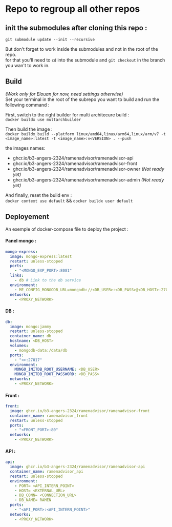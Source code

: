# Repo to regroup all other repos

## init the submodules after cloning this repo : 

`git submodule update --init --recursive`

But don't forget to work inside the submodules and not in the root of the repo.\
for that you'll need to `cd` into the submodule and `git checkout` in the branch you wan't to work in.

## Build 
*(Work only for Elouan for now, need settings otherwise)*\
Set your terminal in the root of the subrepo you want to build and run the following command :

First, switch to the right builder for multi architecure build :\
`docker buildx use multarchbuilder`

Then build the image :\
`docker buildx build --platform linux/amd64,linux/arm64,linux/arm/v7 -t <image_name>:latest -t <image_name>:v<VERSION> . --push`

the images names:
- ghcr.io/b3-angers-2324/ramenadvisor/ramenadvisor-api
- ghcr.io/b3-angers-2324/ramenadvisor/ramenadvisor-front
- ghcr.io/b3-angers-2324/ramenadvisor/ramenadvisor-owner *(Not ready yet)*
- ghcr.io/b3-angers-2324/ramenadvisor/ramenadvisor-admin *(Not ready yet)*

And finally, reset the build env :\
`docker context use default` && `docker buildx user default`

## Deployement 

An exemple of docker-compose file to deploy the project : 

#### Panel mongo :
```yaml
mongo-express:
  image: mongo-express:latest
  restart: unless-stopped
  ports:
    - "<MONGO_EXP_PORT>:8081"
  links:
    - db # Link to the db service
  environment:
    - ME_CONFIG_MONGODB_URL=mongodb://<DB_USER>:<DB_PASS>@<DB_HOST>:27017
  networks:
    - <PROXY_NETWORK>
```
#### DB :
```yaml
db:
  image: mongo:jammy
  restart: unless-stopped
  container_name: db
  hostname: <DB_HOST>
  volumes:
    - mongodb-data:/data/db
  ports:
    - "<>:27017"
  environment:
    MONGO_INITDB_ROOT_USERNAME: <DB_USER>
    MONGO_INITDB_ROOT_PASSWORD: <DB_PASS>
  networks:
    - <PROXY_NETWORK>
```
#### Front :
```yaml
front:
  image: ghcr.io/b3-angers-2324/ramenadvisor/ramenadvisor-front
  container_name: ramenadvisor_front
  restart: unless-stopped
  ports:
    - "<FRONT_PORT>:80"
  networks:
    - <PROXY_NETWORK>
```
#### API :
```yaml
api:
  image: ghcr.io/b3-angers-2324/ramenadvisor/ramenadvisor-api
  container_name: ramenadvisor_api
  restart: unless-stopped
  environment:
    - PORT= <API_INTERN_POINT>
    - HOST= <EXTERNAL_URL>
    - DB_CONN= <CONNECTION_URL>
    - DB_NAME= RAMEN
  ports:
    - "<API_PORT>:<API_INTERN_POINT>"
  networks:
    - <PROXY_NETWORK>
```

